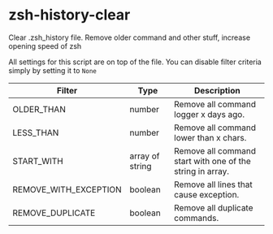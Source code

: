 # zsh-history-clear
Clear .zsh_history file. Remove older command and other stuff, increase opening speed of zsh

All settings for this script are on top of the file.
You can disable filter criteria simply by setting it to `None`

| Filter | Type | Description |
|-----------------------|-----------------|-----------------------------------------------------------|
| OLDER_THAN | number | Remove all command logger x days ago. |
| LESS_THAN | number | Remove all command lower than x chars. |
| START_WITH | array of string | Remove all command start with one of the string in array. |
| REMOVE_WITH_EXCEPTION | boolean | Remove all lines that cause exception. |
| REMOVE_DUPLICATE | boolean | Remove all duplicate commands. |
